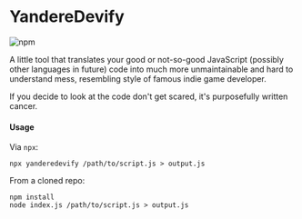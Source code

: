 # YandereDevify

![npm](https://img.shields.io/npm/v/yanderedevify)

A little tool that translates your good or not-so-good JavaScript (possibly other languages in future) code into much more unmaintainable and hard to understand mess, resembling style of famous indie game developer.

If you decide to look at the code don't get scared, it's purposefully written cancer.

#### Usage

Via `npx`:
```
npx yanderedevify /path/to/script.js > output.js
```

From a cloned repo:

```
npm install
node index.js /path/to/script.js > output.js
```